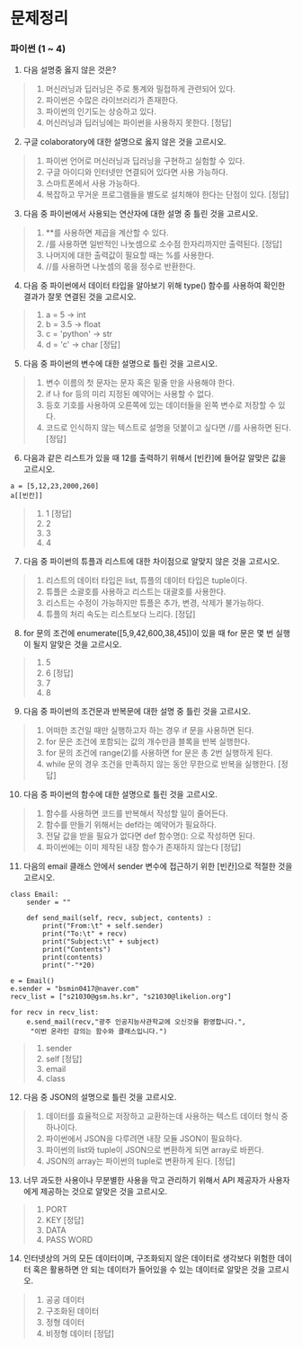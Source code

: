 # 문제정리
### 파이썬 (1 ~ 4)
1. 다음 설명중 옳지 않은 것은?
> 1. 머신러닝과 딥러닝은 주로 통계와 밀접하게 관련되어 있다.   
> 2. 파이썬은 수많은 라이브러리가 존재한다.   
> 3. 파이썬의 인기도는 상승하고 있다.   
> 4. 머신러닝과 딥러닝에는 파이썬을 사용하지 못한다. [정답]   
2. 구글 colaboratory에 대한 설명으로 옳지 않은 것을 고르시오.
> 1. 파이썬 언어로 머신러닝과 딥러닝을 구현하고 실험할 수 있다.   
> 2. 구글 아이디와 인터넷만 연결되어 있다면 사용 가능하다.   
> 3. 스마트폰에서 사용 가능하다.   
> 4. 복잡하고 무거운 프로그램들을 별도로 설치해야 한다는 단점이 있다. [정답]   
3. 다음 중 파이썬에서 사용되는 연산자에 대한 설명 중 틀린 것을 고르시오.
> 1. **를 사용하면 제곱을 계산할 수 있다.   
> 2. /를 사용하면 일반적인 나눗셈으로 소수점 한자리까지만 출력된다. [정답]   
> 3. 나머지에 대한 출력값이 필요할 때는 %를 사용한다.   
> 4. //를 사용하면 나눗셈의 몫을 정수로 반환한다.
4. 다음 중 파이썬에서 데이터 타입을 알아보기 위해 type() 함수를 사용하여 확인한 결과가 잘못 연결된 것을 고르시오.
> 1. a = 5 → int   
> 2. b = 3.5 → float   
> 3. c = 'python' → str   
> 4. d = 'c' → char [정답]
5. 다음 중 파이썬의 변수에 대한 설명으로 틀린 것을 고르시오.
> 1. 변수 이름의 첫 문자는 문자 혹은 밑줄 만을 사용해야 한다.   
> 2. if 나 for 등의 미리 지정된 예약어는 사용할 수 없다.   
> 3. 등호 기호를 사용하여 오른쪽에 있는 데이터들을 왼쪽 변수로 저장할 수 있다.   
> 4. 코드로 인식하지 않는 텍스트로 설명을 덧붙이고 싶다면 //를 사용하면 된다. [정답]   
6. 다음과 같은 리스트가 있을 때 12를 출력하기 위해서 [빈칸]에 들어갈 알맞은 값을 고르시오. 
```
a = [5,12,23,2000,260]
a[[빈칸]]
```
> 1. 1 [정답]   
> 2. 2   
> 3. 3   
> 4. 4
7. 다음 중 파이썬의 튜플과 리스트에 대한 차이점으로 알맞지 않은 것을 고르시오.
> 1. 리스트의 데이터 타입은 list, 튜플의 데이터 타입은 tuple이다.   
> 2. 튜플은 소괄호를 사용하고 리스트는 대괄호를 사용한다.   
> 3. 리스트는 수정이 가능하지만 튜플은 추가, 변경, 삭제가 불가능하다.   
> 4. 튜플의 처리 속도는 리스트보다 느리다. [정답]
8. for 문의 조건에 enumerate([5,9,42,600,38,45])이 있을 때 for 문은 몇 번 실행이 될지 알맞은 것을 고르시오.
> 1. 5   
> 2. 6 [정답]   
> 3. 7   
> 4. 8
9. 다음 중 파이썬의 조건문과 반복문에 대한 설명 중 틀린 것을 고르시오.
> 1. 어떠한 조건일 때만 실행하고자 하는 경우 if 문을 사용하면 된다.   
> 2. for 문은 조건에 포함되는 값의 개수만큼 블록을 반복 실행한다.   
> 3. for 문의 조건에 range(2)를 사용하면 for 문은 총 2번 실행하게 된다.   
> 4. while 문의 경우 조건을 만족하지 않는 동안 무한으로 반복을 실행한다. [정답]   
10. 다음 중 파이썬의 함수에 대한 설명으로 틀린 것을 고르시오.
> 1. 함수를 사용하면 코드를 반복해서 작성할 일이 줄어든다.   
> 2. 함수를 만들기 위해서는 def라는 예약어가 필요하다.   
> 3. 전달 값을 받을 필요가 없다면 def 함수명(): 으로 작성하면 된다.   
> 4. 파이썬에는 이미 제작된 내장 함수가 존재하지 않는다 [정답]
11. 다음의 email 클래스 안에서 sender 변수에 접근하기 위한 [빈칸]으로 적절한 것을 고르시오.
```
class Email:
    sender = ""

    def send_mail(self, recv, subject, contents) :
        print("From:\t" + self.sender)
        print("To:\t" + recv)
        print("Subject:\t" + subject)
        print("Contents")
        print(contents)
        print("-"*20)

e = Email()
e.sender = "bsmin0417@naver.com"
recv_list = ["s21030@gsm.hs.kr", "s21030@likelion.org"]

for recv in recv_list:
    e.send_mail(recv,"광주 인공지능사관학교에 오신것을 환영합니다.",
     "이번 온라인 강의는 함수와 클래스입니다.")
```
> 1. sender   
> 2. self [정답]   
> 3. email   
> 4. class
12. 다음 중 JSON의 설명으로 틀린 것을 고르시오.
> 1. 데이터를 효율적으로 저장하고 교환하는데 사용하는 텍스트 데이터 형식 중 하나이다.   
> 2. 파이썬에서 JSON을 다루려면 내장 모듈 JSON이 필요하다.   
> 3. 파이썬의 list와 tuple이 JSON으로 변환하게 되면 array로 바뀐다.   
> 4. JSON의 array는 파이썬의 tuple로 변환하게 된다. [정답]
13. 너무 과도한 사용이나 무분별한 사용을 막고 관리하기 위해서 API 제공자가 사용자에게 제공하는 것으로 알맞은 것을 고르시오.
> 1. PORT   
> 2. KEY [정답]   
> 3. DATA   
> 4. PASS WORD
14. 인터넷상의 거의 모든 데이터이며, 구조화되지 않은 데이터로 생각보다 위험한 데이터 혹은 활용하면 안 되는 데이터가 들어있을 수 있는 데이터로 알맞은 것을 고르시오.
> 1. 공공 데이터   
> 2. 구조화된 데이터   
> 3. 정형 데이터   
> 4. 비정형 데이터 [정답]